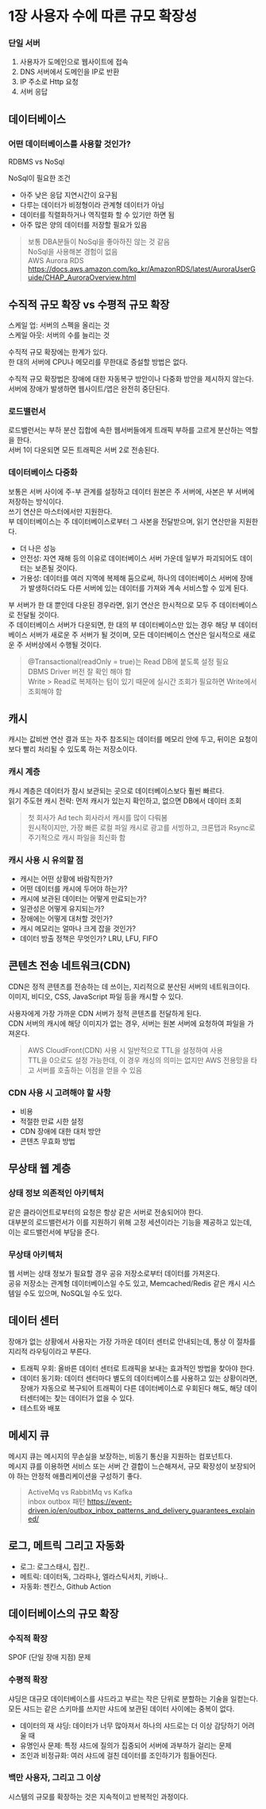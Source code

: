 # 1장 사용자 수에 따른 규모 확장성

### 단일 서버

1. 사용자가 도메인으로 웹사이트에 접속
2. DNS 서버에서 도메인을 IP로 반환
3. IP 주소로 Http 요청
4. 서버 응답

## 데이터베이스

### 어떤 데이터베이스를 사용할 것인가?

RDBMS vs NoSql  

NoSql이 필요한 조건  
- 아주 낮은 응답 지연시간이 요구됨  
- 다루는 데이터가 비정형이라 관계형 데이터가 아님
- 데이터를 직렬화하거나 역직렬화 할 수 있기만 하면 됨  
- 아주 많은 양의 데이터를 저장할 필요가 있음

> 보통 DBA분들이 NoSql을 좋아하진 않는 것 같음  
> NoSql을 사용해본 경험이 없음  
> AWS Aurora RDS https://docs.aws.amazon.com/ko_kr/AmazonRDS/latest/AuroraUserGuide/CHAP_AuroraOverview.html  

## 수직적 규모 확장 vs 수평적 규모 확장

스케일 업: 서버의 스펙을 올리는 것  
스케일 아웃: 서버의 수를 늘리는 것  

수직적 규모 확장에는 한계가 있다.  
한 대의 서버에 CPU나 메모리를 무한대로 증설할 방법은 없다.  

수직적 규모 확장법은 장애에 대한 자동복구 방안이나 다중화 방안을 제시하지 않는다.  
서버에 장애가 발생하면 웹사이트/앱은 완전히 중단된다.  

### 로드밸런서

로드밸런서는 부하 분산 집합에 속한 웹서버들에게 트래픽 부하를 고르게 분산하는 역할을 한다.  
서버 1이 다운되면 모든 트래픽은 서버 2로 전송된다.  

### 데이터베이스 다중화

보통은 서버 사이에 주-부 관계를 설정하고 데이터 원본은 주 서버에, 사본은 부 서버에 저장하는 방식이다.  
쓰기 연산은 마스터에서만 지원한다.  
부 데이터베이스는 주 데이터베이스로부터 그 사본을 전달받으며, 읽기 연산만을 지원한다.  

- 더 나은 성능
- 안전성: 자연 재해 등의 이유로 데이터베이스 서버 가운데 일부가 파괴되어도 데이터는 보존될 것이다.
- 가용성: 데이터를 여러 지역에 복제해 둠으로써, 하나의 데이터베이스 서버에 장애가 발생하더라도 다른 서버에 있는 데이터를 가져와 계속 서비스할 수 있게 된다.  

부 서버가 한 대 뿐인데 다운된 경우라면, 읽기 연산은 한시적으로 모두 주 데이터베이스로 전달될 것이다.  
주 데이터베이스 서버가 다운되면, 한 대의 부 데이터베이스만 있는 경우 해당 부 데이터베이스 서버가 새로운 주 서버가 될 것이며, 모든 데이터베이스 연산은 일시적으로 새로운 주 서버상에서 수행될 것이다.  

> @Transactional(readOnly = true)는 Read DB에 붙도록 설정 필요  
> DBMS Driver 버전 잘 확인 해야 함  
> Write > Read로 복제하는 텀이 있기 때문에 실시간 조회가 필요하면 Write에서 조회해야 함  

## 캐시

캐시는 값비싼 연산 결과 또는 자주 참조되는 데이터를 메모리 안에 두고, 뒤이은 요청이 보다 빨리 처리될 수 있도록 하는 저장소이다.  

### 캐시 계층

캐시 계층은 데이터가 잠시 보관되는 곳으로 데이터베이스보다 훨씬 빠르다.  
읽기 주도현 캐시 전략: 먼저 캐시가 있는지 확인하고, 없으면 DB에서 데이터 조회  

> 첫 회사가 Ad tech 회사라서 캐시를 많이 다뤄봄  
> 원시적이지만, 가장 빠른 로컬 파일 캐시로 광고를 서빙하고, 크론탭과 Rsync로 주기적으로 캐시 파일을 최신화 함  

### 캐시 사용 시 유의할 점

- 캐시는 어떤 상황에 바람직한가?
- 어떤 데이터를 캐시에 두어야 하는가?
- 캐시에 보관된 데이터는 어떻게 만료되는가?
- 일관성은 어떻게 유지되는가?
- 장애에는 어떻게 대처할 것인가?
- 캐시 메모리는 얼마나 크게 잡을 것인가?
- 데이터 방출 정책은 무엇인가? LRU, LFU, FIFO

## 콘텐츠 전송 네트워크(CDN)

CDN은 정적 콘텐츠를 전송하는 데 쓰이는, 지리적으로 분산된 서버의 네트워크이다.  
이미지, 비디오, CSS, JavaScript 파일 등을 캐시할 수 있다.  

사용자에게 가장 가까운 CDN 서버가 정적 콘텐츠를 전달하게 된다.  
CDN 서버의 캐시에 해당 이미지가 없는 경우, 서버는 원본 서버에 요청하여 파일을 가져온다.  

> AWS CloudFront(CDN) 사용 시 일반적으로 TTL을 설정하여 사용  
> TTL을 0으로도 설정 가능한데, 이 경우 캐싱의 의미는 없지만 AWS 전용망을 타고 서버를 호출하는 이점을 얻을 수 있음  

### CDN 사용 시 고려해야 할 사항

- 비용
- 적절한 만료 시한 설정
- CDN 장애에 대한 대처 방안
- 콘텐츠 무효화 방법

## 무상태 웹 계층

### 상태 정보 의존적인 아키텍처

같은 클라이언트로부터의 요청은 항상 같은 서버로 전송되어야 한다.  
대부분의 로드밸런서가 이를 지원하기 위해 고정 세션이라는 기능을 제공하고 있는데, 이는 로드밸런서에 부담을 준다.  

### 무상태 아키텍처

웹 서버는 상태 정보가 필요할 경우 공유 저장소로부터 데이터를 가져온다.  
공유 저장소는 관계형 데이터베이스일 수도 있고, Memcached/Redis 같은 캐시 시스템일 수도 있으며, NoSQL일 수도 있다.  

## 데이터 센터

장애가 없는 상황에서 사용자는 가장 가까운 데이터 센터로 안내되는데, 통상 이 절차를 지리적 라우팅이라고 부른다.  

- 트래픽 우회: 올바른 데이터 센터로 트래픽을 보내는 효과적인 방법을 찾아야 한다.
- 데이터 동기화: 데이터 센터마다 별도의 데이터베이스를 사용하고 있는 상황이라면, 장애가 자동으로 복구되어 트래픽이 다른 데이터베이스로 우회된다 해도, 해당 데이터센터에는 찾는 데이터가 없을 수 있다.  
- 테스트와 배포

## 메세지 큐

메시지 큐는 메시지의 무손실을 보장하는, 비동기 통신을 지원하는 컴포넌트다.  
메시지 큐를 이용하면 서비스 또는 서버 간 결합이 느슨해져서, 규모 확장성이 보장되어야 하는 안정적 애플리케이션을 구성하기 좋다.  

> ActiveMq vs RabbitMq vs Kafka  
> inbox outbox 패턴 https://event-driven.io/en/outbox_inbox_patterns_and_delivery_guarantees_explained/  

## 로그, 메트릭 그리고 자동화

- 로그: 로그스태시, 집킨..
- 메트릭: 데이터독, 그라파나, 엘라스틱서치, 키바나..
- 자동화: 젠킨스, Github Action

## 데이터베이스의 규모 확장

### 수직적 확장

SPOF (단일 장애 지점) 문제

### 수평적 확장

샤딩은 대규모 데이터베이스를 샤드라고 부르는 작은 단위로 분할하는 기술을 일컫는다.  
모든 샤드는 같은 스키마를 쓰지만 샤드에 보관된 데이터 사이에는 중복이 없다.  

- 데이터의 재 샤딩: 데이터가 너무 많아져서 하나의 샤드로는 더 이상 감당하기 어려울 때
- 유명인사 문제: 특정 샤드에 질의가 집중되어 서버에 과부하가 걸리는 문제
- 조인과 비정규화: 여러 샤드에 걸친 데이터를 조인하기가 힘들어진다.  

### 백만 사용자, 그리고 그 이상

시스템의 규모를 확장하는 것은 지속적이고 반복적인 과정이다.

